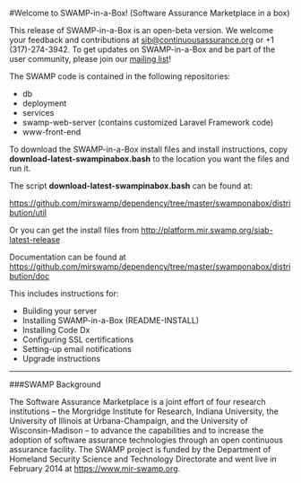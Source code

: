 #Welcome to SWAMP-in-a-Box! (Software Assurance Marketplace in a box)

This release of SWAMP-in-a-Box is an open-beta version.  We welcome your feedback and contributions at sib@continuousassurance.org or +1 (317)-274-3942.  To get updates on SWAMP-in-a-Box and be part of the user community, please join our [mailing list](https://lists.cosalab.org/mailman/listinfo/swampinabox "SWAMP Mailing List")!

The SWAMP code is contained in the following repositories:

- db
- deployment
- services
- swamp-web-server (contains customized Laravel Framework code)
- www-front-end

To download the SWAMP-in-a-Box install files and install instructions, copy **download-latest-swampinabox.bash** to the location you want the files and run it.

The script **download-latest-swampinabox.bash** can be found at:

<https://github.com/mirswamp/dependency/tree/master/swamponabox/distribution/util>

Or you can get the install files from <http://platform.mir.swamp.org/siab-latest-release>

Documentation can be found at <https://github.com/mirswamp/dependency/tree/master/swamponabox/distribution/doc>

This includes instructions for: 

- Building your server
- Installing SWAMP-in-a-Box (README-INSTALL) 
- Installing Code Dx 
- Configuring SSL certifications
- Setting-up email notifications
- Upgrade instructions
 
---

###SWAMP Background

The Software Assurance Marketplace is a joint effort of four research institutions – the Morgridge Institute for Research, Indiana University, the University of Illinois at Urbana-Champaign, and the University of Wisconsin-Madison – to advance the capabilities and to increase the adoption of software assurance technologies through an open continuous assurance facility. The SWAMP project is funded by the Department of Homeland Security Science and Technology Directorate and went live in February 2014 at <https://www.mir-swamp.org>.  